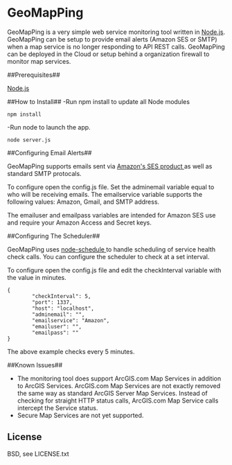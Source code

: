 GeoMapPing
==========

GeoMapPing is a very simple web service monitoring tool written in <a href="http://nodejs.org">Node.js</a>.  GeoMapPing can be setup to provide email alerts (Amazon SES or SMTP) when a map service is no longer responding to API REST calls.  GeoMapPing can be deployed in the Cloud or setup behind a organization firewall to monitor map services.  

##Prerequisites##

<a href="http://nodejs.org/download/">Node.js</a>


##How to Install##
-Run npm install to update all Node modules

```
npm install
```

-Run node to launch the app.

```
node server.js
```


##Configuring Email Alerts##

GeoMapPing supports emails sent via <a href="http://aws.amazon.com/ses/">Amazon's SES product </a> as well as standard SMTP protocals.

To configure open the config.js file.  Set the adminemail variable equal to who will be receiving emails.  The emailservice variable supports the following values: Amazon, Gmail, and SMTP address.  

The emailuser and emailpass variables are intended for Amazon SES use and require your Amazon Access and Secret keys.

##Configuring The Scheduler##

GeoMapPing uses <a href="https://github.com/mattpat/node-schedule"> node-schedule </a> to handle scheduling of service health check calls.  You can configure the scheduler to check at a set interval.

To configure open the config.js file and edit the checkInterval variable with the value in minutes.

```
{
        "checkInterval": 5,
        "port": 1337,
        "host": "localhost",
        "adminemail": "",
        "emailservice": "Amazon",
        "emailuser": "",
        "emailpass": ""
}
```

The above example checks every 5 minutes.

##Known Issues##
- The monitoring tool does support ArcGIS.com Map Services in addition to ArcGIS Services.  ArcGIS.com Map Services are not exactly removed the same way as standard ArcGIS Server Map Services.  Instead of checking for straight HTTP status calls, ArcGIS.com Map Service calls intercept the Service status. 
- Secure Map Services are not yet supported.  

## License

  BSD, see LICENSE.txt
